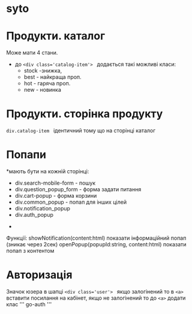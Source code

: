 # syto
# Продукти. каталог
Може мати 4 стани.
* до  ```<div class='catalog-item'> ``` додається такі можливі класи:  
  - stock -знижка,
  -  best - найкраща проп. 
  -  hot - гаряча проп. 
  -  new - новинка
# Продукти. сторінка продукту
```div.catalog-item ``` ідентичний тому що на сторінці каталог
# Попапи
*мають бути на кожній сторінці:
- div.search-mobile-form - пошук
- div.question_popup_form - форма задати питання
- div.cart-popup - форма корзини
- div.common_popup - попап для інших цілей
- div.notification_popup
- div.auth_popup
*
Функції:
showNotification(content:html) показати інформаційний попап (зникає через 2сек)
openPopup(popupId:string, content:html) показати попап з контентом
# Авторизація
Значок юзера в шапці ```<div class='user'> ``` якщо залогінений то в ```<a>``` вставити посилання на кабінет, якщо не залогінений то до ```<a>``` додати клас ''' go-auth '''
